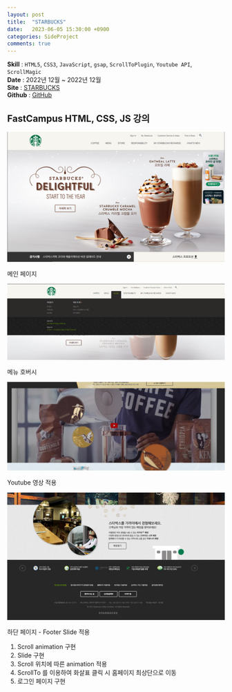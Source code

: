 ```yaml
---
layout: post
title:  "STARBUCKS"
date:   2023-06-05 15:30:00 +0900
categories: SideProject
comments: true
---
```


**Skill** : `HTML5`, `CSS3`, `JavaScript`, `gsap`, `ScrollToPlugin`, `Youtube API`, `ScrollMagic`  
**Date** : 2022년 12월 ~ 2022년 12월  
**Site** : [STARBUCKS](https://starbucks-demo-sy.netlify.app/)  
**Github** : [GitHub](https://github.com/KimSeoYeon23/starbucks-vanilla-app)  


## FastCampus HTML, CSS, JS  강의

![메인 페이지](../../assets/img/starbucks/main.png)

메인 페이지

![메뉴 호버시](../../assets/img/starbucks/menu_hover.png)  

메뉴 호버시

![Youtube 영상 적용](../../assets/img/starbucks/main_youtube.png)  

Youtube 영상 적용

![하단 페이지](../../assets/img/starbucks/footer.png)  

하단 페이지 - Footer Slide 적용


1. Scroll animation 구현
2. Slide 구현
3. Scroll 위치에 따른 animation 적용
4. ScrollTo 를 이용하여 화살표 클릭 시 홈페이지 최상단으로 이동
5. 로그인 페이지 구현